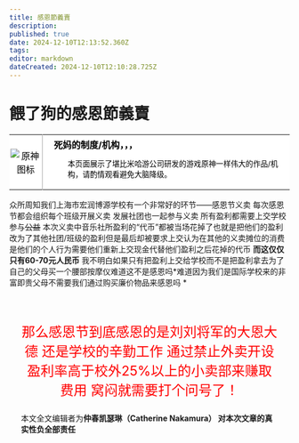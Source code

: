 ```yaml
---
title: 感恩節義賣
description: 
published: true
date: 2024-12-10T12:13:52.360Z
tags: 
editor: markdown
dateCreated: 2024-12-10T12:10:28.725Z
---
```


# 餵了狗的感恩節義賣
<table class="custom-table" style="background-color: #FFFFFF; color: #000000;">
  <tr>
    <td style="width: 55px; padding: 2px; text-align: center; border-right:1px solid #AAA;">
      <img src="https://photo.vteamer.cc/i/2024/11/18/ia544o.png" alt="原神图标" />
</td>
    <td style="padding: 5px 20px;">
<b>死妈的制度/机构，，，</b>
    <div style="font-size: smaller; margin: 2px 0px 2px 25px;">
      <p>本页面展示了堪比米哈游公司研发的游戏原神一样伟大的作品/机构，请酌情观看避免大脑降级。</p>
      </div>
    </td>
  </tr>
</table>

众所周知我们上海市宏润博源学校有一个非常好的环节——感恩节义卖
每次感恩节都会组织每个班级开展义卖 发展社团也一起参与义卖
所有盈利都需要上交学校参与~~公益~~
本次义卖中音乐社所盈利的“代币”都被当场花掉了也就是把他们的盈利改为了其他社团/班级的盈利但是最后却被要求上交认为在其他的义卖摊位的消费是他们的个人行为需要他们重新上交现金代替他们盈利之后花掉的代币
**而这仅仅只有60-70元人民币**
我不明白如果只有把盈利上交给学校而不是把盈利拿去为了自己的父母买一个腰部按摩仪难道这不是感恩吗*难道因为我们是国际学校来的非富即贵父母不需要我们通过购买廉价物品来感恩吗 *
<div style="padding:1.5em;">

<p>

<center>

<big><big><big><big><big>

<span style="color:red">那么感恩节到底感恩的是刘刘将军的大恩大德 还是学校的辛勤工作 通过禁止外卖开设盈利率高于校外25%以上的小卖部来赚取费用 窝闷就需要打个问号了！</span>

</big></big></big></big></big>

</center>

<div style="text-align:right">


</div>

<div>
  
  
  本文全文编辑者为**仲春凯瑟琳（Catherine Nakamura） 对本次文章的真实性负全部责任**